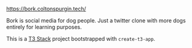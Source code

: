 https://bork.coltonspurgin.tech/

Bork is social media for dog people. Just a twitter clone with more dogs entirely for learning purposes.

This is a [T3 Stack](https://create.t3.gg/) project bootstrapped with `create-t3-app`.
